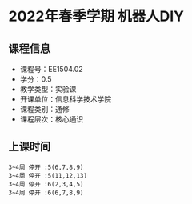 # 2022年春季学期 机器人DIY 






## 课程信息

- 课程号：EE1504.02
- 学分：0.5
- 教学类型：实验课
- 开课单位：信息科学技术学院
- 课程类别：通修
- 课程层次：核心通识

## 上课时间

```
3~4周 停开 :5(6,7,8,9)
3~4周 停开 :5(11,12,13)
3~4周 停开 :6(2,3,4,5)
3~4周 停开 :6(6,7,8,9)
```

